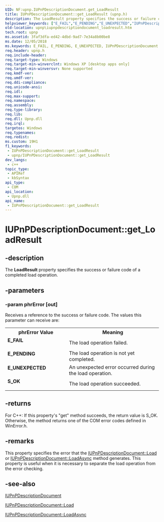 ```yaml
---
UID: NF:upnp.IUPnPDescriptionDocument.get_LoadResult
title: IUPnPDescriptionDocument::get_LoadResult (upnp.h)
description: The LoadResult property specifies the success or failure code of a completed load operation.
helpviewer_keywords: ["E_FAIL","E_PENDING","E_UNEXPECTED","IUPnPDescriptionDocument interface [UPnP APIs]","get_LoadResult method","IUPnPDescriptionDocument.get_LoadResult","IUPnPDescriptionDocument::get_LoadResult","S_OK","_upnp_iupnpdescriptiondocument_loadresult","get_LoadResult","get_LoadResult method [UPnP APIs]","get_LoadResult method [UPnP APIs]","IUPnPDescriptionDocument interface","upnp.iupnpdescriptiondocument_loadresult","upnp/IUPnPDescriptionDocument::get_LoadResult"]
old-location: upnp\iupnpdescriptiondocument_loadresult.htm
tech.root: upnp
ms.assetid: 3faf3dfa-ed42-4dbd-9ad7-7e34a8b00be8
ms.date: 12/05/2018
ms.keywords: E_FAIL, E_PENDING, E_UNEXPECTED, IUPnPDescriptionDocument interface [UPnP APIs],get_LoadResult method, IUPnPDescriptionDocument.get_LoadResult, IUPnPDescriptionDocument::get_LoadResult, S_OK, _upnp_iupnpdescriptiondocument_loadresult, get_LoadResult, get_LoadResult method [UPnP APIs], get_LoadResult method [UPnP APIs],IUPnPDescriptionDocument interface, upnp.iupnpdescriptiondocument_loadresult, upnp/IUPnPDescriptionDocument::get_LoadResult
req.header: upnp.h
req.include-header: 
req.target-type: Windows
req.target-min-winverclnt: Windows XP [desktop apps only]
req.target-min-winversvr: None supported
req.kmdf-ver: 
req.umdf-ver: 
req.ddi-compliance: 
req.unicode-ansi: 
req.idl: 
req.max-support: 
req.namespace: 
req.assembly: 
req.type-library: 
req.lib: 
req.dll: Upnp.dll
req.irql: 
targetos: Windows
req.typenames: 
req.redist: 
ms.custom: 19H1
f1_keywords:
 - IUPnPDescriptionDocument::get_LoadResult
 - upnp/IUPnPDescriptionDocument::get_LoadResult
dev_langs:
 - c++
topic_type:
 - APIRef
 - kbSyntax
api_type:
 - COM
api_location:
 - Upnp.dll
api_name:
 - IUPnPDescriptionDocument::get_LoadResult
---
```


# IUPnPDescriptionDocument::get_LoadResult


## -description

The 
<b>LoadResult</b> property specifies the success or failure code of a completed load operation.

## -parameters

### -param phrError [out]

Receives a reference to the success or failure code. The values this parameter can receive are:

<table>
<tr>
<th>phrError Value</th>
<th>Meaning</th>
</tr>
<tr>
<td width="40%"><a id="E_FAIL"></a><a id="e_fail"></a><dl>
<dt><b>E_FAIL</b></dt>
</dl>
</td>
<td width="60%">
The load operation failed.

</td>
</tr>
<tr>
<td width="40%"><a id="E_PENDING"></a><a id="e_pending"></a><dl>
<dt><b>E_PENDING</b></dt>
</dl>
</td>
<td width="60%">
The load operation is not yet completed.

</td>
</tr>
<tr>
<td width="40%"><a id="E_UNEXPECTED"></a><a id="e_unexpected"></a><dl>
<dt><b>E_UNEXPECTED</b></dt>
</dl>
</td>
<td width="60%">
An unexpected error occurred during the load operation.

</td>
</tr>
<tr>
<td width="40%"><a id="S_OK"></a><a id="s_ok"></a><dl>
<dt><b>S_OK</b></dt>
</dl>
</td>
<td width="60%">
The load operation succeeded.

</td>
</tr>
</table>

## -returns

For C++: If this property's "get" method succeeds, the return value is S_OK. Otherwise, the method returns one of the COM error codes defined in WinError.h.

## -remarks

This property specifies the error that the <a href="/windows/desktop/api/upnp/nf-upnp-iupnpdescriptiondocument-load">IUPnPDescriptionDocument::Load</a> or <a href="/windows/desktop/api/upnp/nf-upnp-iupnpdescriptiondocument-loadasync">IUPnPDescriptionDocument::LoadAsync</a> method generates. This property is useful when it is necessary to separate the load operation from the error checking.

## -see-also

<a href="/windows/desktop/api/upnp/nn-upnp-iupnpdescriptiondocument">IUPnPDescriptionDocument</a>



<a href="/windows/desktop/api/upnp/nf-upnp-iupnpdescriptiondocument-load">IUPnPDescriptionDocument::Load</a>



<a href="/windows/desktop/api/upnp/nf-upnp-iupnpdescriptiondocument-loadasync">IUPnPDescriptionDocument::LoadAsync</a>

